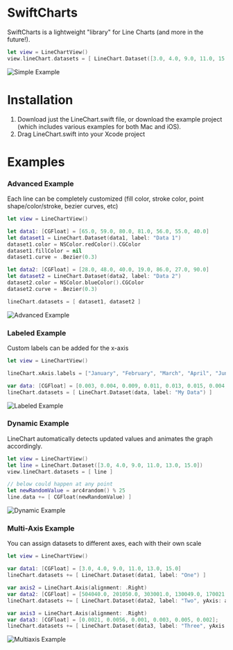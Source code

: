 # SwiftCharts
SwiftCharts is a lightweight "library" for Line Charts (and more in the future!).

```swift
let view = LineChartView()
view.lineChart.datasets = [ LineChart.Dataset([3.0, 4.0, 9.0, 11.0, 15.0, 13.0]) ]
```
![Simple Example](http://kevinbrewster.github.io/SwiftCharts/images/simple_example.png)

# Installation
1. Download just the LineChart.swift file, or download the example project (which includes various examples for both Mac and iOS).
2. Drag LineChart.swift into your Xcode project

# Examples

### Advanced Example

Each line can be completely customized (fill color, stroke color, point shape/color/stroke, bezier curves, etc)
```swift
let view = LineChartView()

let data1: [CGFloat] = [65.0, 59.0, 80.0, 81.0, 56.0, 55.0, 40.0]
let dataset1 = LineChart.Dataset(data1, label: "Data 1")
dataset1.color = NSColor.redColor().CGColor
dataset1.fillColor = nil
dataset1.curve = .Bezier(0.3)

let data2: [CGFloat] = [28.0, 48.0, 40.0, 19.0, 86.0, 27.0, 90.0]
let dataset2 = LineChart.Dataset(data2, label: "Data 2")
dataset2.color = NSColor.blueColor().CGColor
dataset2.curve = .Bezier(0.3)

lineChart.datasets = [ dataset1, dataset2 ]
```
![Advanced Example](http://kevinbrewster.github.io/SwiftCharts/images/advanced_example.png)

### Labeled Example

Custom labels can be added for the x-axis
```swift
let view = LineChartView()

lineChart.xAxis.labels = ["January", "February", "March", "April", "June", "July", "August", "September", "October", "November", "December"]

var data: [CGFloat] = [0.003, 0.004, 0.009, 0.011, 0.013, 0.015, 0.004, 0.003, 0.009, 0.0075, 0.0061]
lineChart.datasets = [ LineChart.Dataset(data, label: "My Data") ]
```
![Labeled Example](http://kevinbrewster.github.io/SwiftCharts/images/labeled_example.png)

### Dynamic Example

LineChart automatically detects updated values and animates the graph accordingly.
```swift
let view = LineChartView()
let line = LineChart.Dataset([3.0, 4.0, 9.0, 11.0, 13.0, 15.0])
view.lineChart.datasets = [ line ]

// below could happen at any point
let newRandomValue = arc4random() % 25
line.data += [ CGFloat(newRandomValue) ]
```
![Dynamic Example](http://kevinbrewster.github.io/SwiftCharts/images/dynamic_example.png)

### Multi-Axis Example

You can assign datasets to different axes, each with their own scale
```swift
let view = LineChartView()

var data1: [CGFloat] = [3.0, 4.0, 9.0, 11.0, 13.0, 15.0]
lineChart.datasets += [ LineChart.Dataset(data1, label: "One") ]

var axis2 = LineChart.Axis(alignment: .Right)
var data2: [CGFloat] = [504040.0, 201050.0, 303001.0, 130049.0, 170021.0, 202003.0]
lineChart.datasets += [ LineChart.Dataset(data2, label: "Two", yAxis: axis2) ]

var axis3 = LineChart.Axis(alignment: .Right)
var data3: [CGFloat] = [0.0021, 0.0056, 0.001, 0.003, 0.005, 0.002];
lineChart.datasets += [ LineChart.Dataset(data3, label: "Three", yAxis: axis3) ]
```
![Multiaxis Example](http://kevinbrewster.github.io/SwiftCharts/images/multiaxis_example.png)
